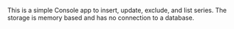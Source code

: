 This is a simple Console app to insert, update, exclude, and list series.
The storage is memory based and has no connection to a database.
